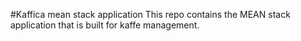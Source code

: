 #Kaffica mean stack application
This repo contains the MEAN stack application that is built for kaffe management.